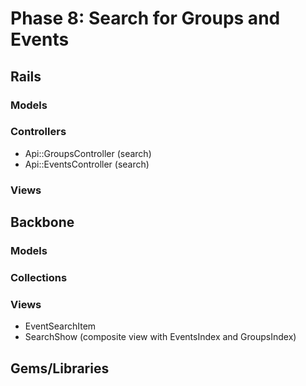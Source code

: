 # Phase 8: Search for Groups and Events

## Rails
### Models

### Controllers
* Api::GroupsController (search)
* Api::EventsController (search)

### Views

## Backbone
### Models

### Collections

### Views
* EventSearchItem
* SearchShow (composite view with EventsIndex and GroupsIndex)

## Gems/Libraries
